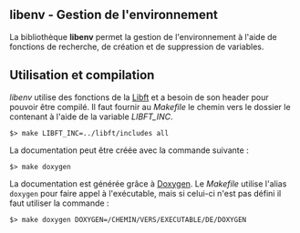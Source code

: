 libenv - Gestion de l'environnement
------------------------------------

La bibliothèque **libenv** permet la gestion de l'environnement à l'aide de fonctions de recherche, de création et de suppression de variables.

## Utilisation et compilation

*libenv* utilise des fonctions de la [Libft][] et a besoin de son header pour pouvoir être compilé. Il faut fournir au _Makefile_ le chemin vers le dossier le contenant à l'aide de la variable *LIBFT_INC*.

	$> make LIBFT_INC=../libft/includes all

La documentation peut être créée avec la commande suivante :

	$> make doxygen

La documentation est générée grâce à [Doxygen][]. Le _Makefile_ utilise l'alias `doxygen` pour faire appel à l'exécutable, mais si celui-ci n'est pas défini il faut utiliser la commande :

	$> make doxygen DOXYGEN=/CHEMIN/VERS/EXECUTABLE/DE/DOXYGEN

[Libft]: https://github.com/aguerin42/libft.git
[Doxygen]: https://github.com/doxygen/doxygen
